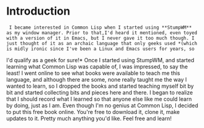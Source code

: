 # Introduction


     I became interested in Common Lisp when I started using **StumpWM** as my window manager. Prior to that,I'd heard it mentioned, even toyed with a version of it in Emacs, but I never gave it too much though. I just thought of it as an archaic language that only geeks used *(which is midly ironic since I've been a Linux and Emacs users for years, so 
I'd qualify as a geek for sure!*  Once I started using StumpWM, and started learning what Common Lisp was capable of, I was impressed, to say the least! 
     I went online to see what books were available to teach me this language, and although there are some, none really taught me the way I wanted to learn, so I dropped
the books and started teaching myself bit by bit and started collecting bits and pieces here and there. I began to realize that I should record what I learned so that
anyone else like me could learn by doing, just as I am.  Even though I'm no genius at Common Lisp, I decided to put this free book online.  You're free to 
download it, clone it, make updates to it. Pretty much anything you'd like.  Feel free and learn!
